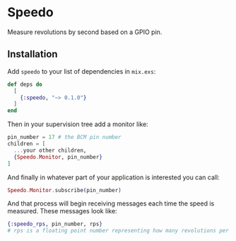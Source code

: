 # Speedo

Measure revolutions by second based on a GPIO pin.

## Installation

Add `speedo` to your list of dependencies in `mix.exs`:

```elixir
def deps do
  [
    {:speedo, "~> 0.1.0"}
  ]
end
```

Then in your supervision tree add a monitor like:

```elixir
pin_number = 17 # the BCM pin number
children = [
  ...your other children,
  {Speedo.Monitor, pin_number}
]
```

And finally in whatever part of your application is interested you can call:

```elixir
Speedo.Monitor.subscribe(pin_number)
```

And that process will begin receiving messages each time the speed is measured.
These messages look like:

```elixir
{:speedo_rps, pin_number, rps}
# rps is a floating point number representing how many revolutions per second we have most recently measured
```

